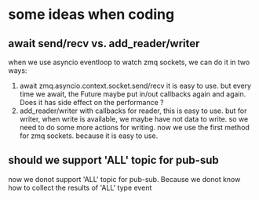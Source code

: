 # some ideas when coding

## await send/recv vs. add_reader/writer
when we use asyncio eventloop to watch zmq sockets, we can do it in two ways:
1. await zmq.asyncio.context.socket.send/recv
	it is easy to use. but every time we await, the Future maybe put in/out 
	callbacks again and again. Does it has side effect on the performance ?
2. add_reader/writer with callbacks
	for reader, this is easy to use. but for writer, when write is available, 
	we maybe have not data to write. so we need to do some more actions for 
	writing.
now we use the first method for zmq sockets. because it is easy to use.

## should we support 'ALL' topic for pub-sub
now we donot support 'ALL' topic for pub-sub. Because we donot know how to
collect the results of 'ALL' type event
